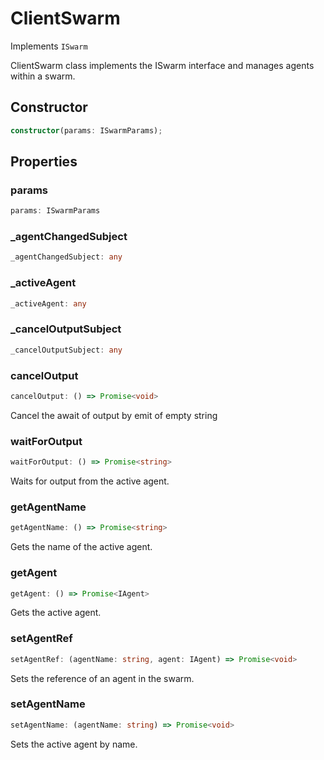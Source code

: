# ClientSwarm

Implements `ISwarm`

ClientSwarm class implements the ISwarm interface and manages agents within a swarm.

## Constructor

```ts
constructor(params: ISwarmParams);
```

## Properties

### params

```ts
params: ISwarmParams
```

### _agentChangedSubject

```ts
_agentChangedSubject: any
```

### _activeAgent

```ts
_activeAgent: any
```

### _cancelOutputSubject

```ts
_cancelOutputSubject: any
```

### cancelOutput

```ts
cancelOutput: () => Promise<void>
```

Cancel the await of output by emit of empty string

### waitForOutput

```ts
waitForOutput: () => Promise<string>
```

Waits for output from the active agent.

### getAgentName

```ts
getAgentName: () => Promise<string>
```

Gets the name of the active agent.

### getAgent

```ts
getAgent: () => Promise<IAgent>
```

Gets the active agent.

### setAgentRef

```ts
setAgentRef: (agentName: string, agent: IAgent) => Promise<void>
```

Sets the reference of an agent in the swarm.

### setAgentName

```ts
setAgentName: (agentName: string) => Promise<void>
```

Sets the active agent by name.
